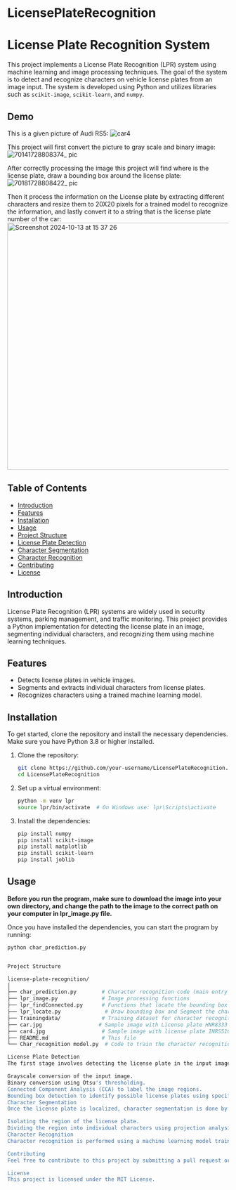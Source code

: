# LicensePlateRecognition



# License Plate Recognition System

This project implements a License Plate Recognition (LPR) system using machine learning and image processing techniques. The goal of the system is to detect and recognize characters on vehicle license plates from an image input. The system is developed using Python and utilizes libraries such as `scikit-image`, `scikit-learn`, and `numpy`.

## Demo
This is a given picture of Audi RS5:
![car4](https://github.com/user-attachments/assets/0d736f25-d2aa-418d-8697-7ca0f98d819f)

This project will first convert the picture to gray scale and binary image:
![70141728808374_ pic](https://github.com/user-attachments/assets/5b81b0d7-739f-484b-835c-7dfb742fa6a5)

After correctly processing the image this project will find where is the license plate, draw a bounding box around the license plate:
![70181728808422_ pic](https://github.com/user-attachments/assets/219e28d4-d0c6-42ed-9362-e735c258cda3)

Then it process the information on the License plate by extracting different characters and resize them to 20X20 pixels for a trained model to recognize the information, and lastly convert it to a string that is the license plate number of the car:
<img width="563" alt="Screenshot 2024-10-13 at 15 37 26" src="https://github.com/user-attachments/assets/72a406e4-a887-479c-9dd8-7b3d125cc400">

## Table of Contents
- [Introduction](#introduction)
- [Features](#features)
- [Installation](#installation)
- [Usage](#usage)
- [Project Structure](#project-structure)
- [License Plate Detection](#license-plate-detection)
- [Character Segmentation](#character-segmentation)
- [Character Recognition](#character-recognition)
- [Contributing](#contributing)
- [License](#license)

## Introduction

License Plate Recognition (LPR) systems are widely used in security systems, parking management, and traffic monitoring. This project provides a Python implementation for detecting the license plate in an image, segmenting individual characters, and recognizing them using machine learning techniques.

## Features

- Detects license plates in vehicle images.
- Segments and extracts individual characters from license plates.
- Recognizes characters using a trained machine learning model.

  
## Installation

To get started, clone the repository and install the necessary dependencies. Make sure you have Python 3.8 or higher installed.

1. Clone the repository:
    ```bash
    git clone https://github.com/your-username/LicensePlateRecognition.git
    cd LicensePlateRecognition
    ```

2. Set up a virtual environment:
    ```bash
    python -m venv lpr
    source lpr/bin/activate  # On Windows use: lpr\Scripts\activate
    ```

3. Install the dependencies:
    ```bash
    pip install numpy
    pip install scikit-image
    pip install matplotlib
    pip install scikit-learn
    pip install joblib
    ```

## Usage

**Before you run the program, make sure to download the image into your own directory, and change the path to the image to the correct path on your computer in lpr_image.py file.**

Once you have installed the dependencies, you can start the program by running:

```bash
python char_prediction.py


Project Structure

license-plate-recognition/
│
├── char_prediction.py        # Character recognition code (main entry point)
├── lpr_image.py              # Image processing functions
├── lpr_findConnected.py      # Functions that locate the bounding box of the license plate
├── lpr_locate.py              # Draw bounding box and Segment the characthers on the Licenseplate
├── Trainingdata/             # Training dataset for character recognition
├── car.jpg                  # Sample image with License plate HNR8333
├── car4.jpg                  # Sample image with license plate INRS5103
├── README.md                 # This file
└── Char_recognition model.py  # Code to train the character recognition model

License Plate Detection
The first stage involves detecting the license plate in the input image. The steps include:

Grayscale conversion of the input image.
Binary conversion using Otsu's thresholding.
Connected Component Analysis (CCA) to label the image regions.
Bounding box detection to identify possible license plates using specific size and shape constraints.
Character Segmentation
Once the license plate is localized, character segmentation is done by:

Isolating the region of the license plate.
Dividing the region into individual characters using projection analysis and connected components.
Character Recognition
Character recognition is performed using a machine learning model trained on a labeled dataset of characters. The characters are resized to a uniform size (20x20 pixels) before feeding into a Support Vector Classifier (SVC) for classification.

Contributing
Feel free to contribute to this project by submitting a pull request or opening an issue. All contributions are welcome!

License
This project is licensed under the MIT License.
